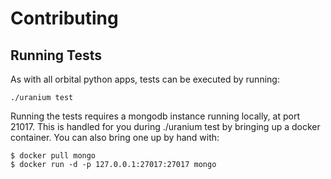 # Contributing

## Running Tests

As with all orbital python apps, tests can be executed by running:

    ./uranium test

Running the tests requires a mongodb instance running locally, at port 21017. This is handled for you during ./uranium test by bringing up a docker container. You can also bring one up by hand with:

    $ docker pull mongo
    $ docker run -d -p 127.0.0.1:27017:27017 mongo
